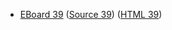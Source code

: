 * [EBoard 39](../eboards/eboard.39.html)
  ([Source 39](../eboards/eboard.39.md))
  ([HTML 39](../eboards/eboard.39.html))
